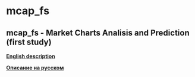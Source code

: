 # mcap_fs #
## mcap_fs - Market Charts Analisis and Prediction (first study) ##

[**English description**](./README_EN.md)

[**Описание на русском**](./README_RU.md)
